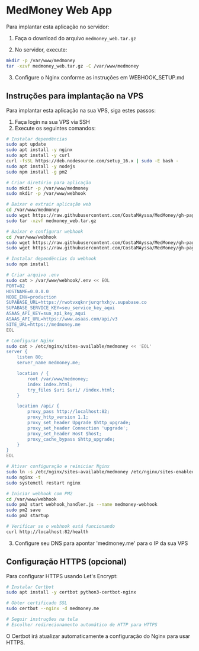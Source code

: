 # MedMoney Web App

Para implantar esta aplicação no servidor:

1. Faça o download do arquivo `medmoney_web.tar.gz`

2. No servidor, execute:

```bash
mkdir -p /var/www/medmoney
tar -xzvf medmoney_web.tar.gz -C /var/www/medmoney
```

3. Configure o Nginx conforme as instruções em WEBHOOK_SETUP.md

## Instruções para implantação na VPS

Para implantar esta aplicação na sua VPS, siga estes passos:

1. Faça login na sua VPS via SSH
2. Execute os seguintes comandos:

```bash
# Instalar dependências
sudo apt update
sudo apt install -y nginx
sudo apt install -y curl
curl -fsSL https://deb.nodesource.com/setup_16.x | sudo -E bash -
sudo apt install -y nodejs
sudo npm install -g pm2

# Criar diretório para aplicação
sudo mkdir -p /var/www/medmoney
sudo mkdir -p /var/www/webhook

# Baixar e extrair aplicação web
cd /var/www/medmoney
sudo wget https://raw.githubusercontent.com/CostaMAyssa/MedMoney/gh-pages/medmoney_web.tar.gz
sudo tar -xzvf medmoney_web.tar.gz

# Baixar e configurar webhook
cd /var/www/webhook
sudo wget https://raw.githubusercontent.com/CostaMAyssa/MedMoney/gh-pages/webhook_handler.js
sudo wget https://raw.githubusercontent.com/CostaMAyssa/MedMoney/gh-pages/package.json

# Instalar dependências do webhook
sudo npm install

# Criar arquivo .env
sudo cat > /var/www/webhook/.env << EOL
PORT=82
HOSTNAME=0.0.0.0
NODE_ENV=production
SUPABASE_URL=https://rwotvxqknrjurqrhxhjv.supabase.co
SUPABASE_SERVICE_KEY=seu_service_key_aqui
ASAAS_API_KEY=sua_api_key_aqui
ASAAS_API_URL=https://www.asaas.com/api/v3
SITE_URL=https://medmoney.me
EOL

# Configurar Nginx
sudo cat > /etc/nginx/sites-available/medmoney << 'EOL'
server {
    listen 80;
    server_name medmoney.me;

    location / {
        root /var/www/medmoney;
        index index.html;
        try_files $uri $uri/ /index.html;
    }

    location /api/ {
        proxy_pass http://localhost:82;
        proxy_http_version 1.1;
        proxy_set_header Upgrade $http_upgrade;
        proxy_set_header Connection 'upgrade';
        proxy_set_header Host $host;
        proxy_cache_bypass $http_upgrade;
    }
}
EOL

# Ativar configuração e reiniciar Nginx
sudo ln -s /etc/nginx/sites-available/medmoney /etc/nginx/sites-enabled/
sudo nginx -t
sudo systemctl restart nginx

# Iniciar webhook com PM2
cd /var/www/webhook
sudo pm2 start webhook_handler.js --name medmoney-webhook
sudo pm2 save
sudo pm2 startup

# Verificar se o webhook está funcionando
curl http://localhost:82/health
```

3. Configure seu DNS para apontar 'medmoney.me' para o IP da sua VPS

## Configuração HTTPS (opcional)

Para configurar HTTPS usando Let's Encrypt:

```bash
# Instalar Certbot
sudo apt install -y certbot python3-certbot-nginx

# Obter certificado SSL
sudo certbot --nginx -d medmoney.me

# Seguir instruções na tela
# Escolher redirecionamento automático de HTTP para HTTPS
```

O Certbot irá atualizar automaticamente a configuração do Nginx para usar HTTPS.

